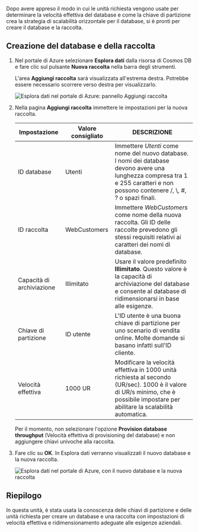 Dopo avere appreso il modo in cui le unità richiesta vengono usate per determinare la velocità effettiva del database e come la chiave di partizione crea la strategia di scalabilità orizzontale per il database, si è pronti per creare il database e la raccolta.

## <a name="creating-your-database-and-collection"></a>Creazione del database e della raccolta

1. Nel portale di Azure selezionare **Esplora dati** dalla risorsa di Cosmos DB e fare clic sul pulsante **Nuova raccolta** nella barra degli strumenti.
    
    L'area **Aggiungi raccolta** sarà visualizzata all'estrema destra. Potrebbe essere necessario scorrere verso destra per visualizzarlo.

    ![Esplora dati nel portale di Azure: pannello Aggiungi raccolta](../media/5-create-a-database-and-collection/azure-cosmosdb-data-explorer.png)

2. Nella pagina **Aggiungi raccolta** immettere le impostazioni per la nuova raccolta.

    Impostazione | Valore consigliato | DESCRIZIONE
    --------|-----------------|-------------
    ID database      | Utenti         | Immettere *Utenti* come nome del nuovo database. I nomi dei database devono avere una lunghezza compresa tra 1 e 255 caratteri e non possono contenere /, \\, #, ? o spazi finali.
    ID raccolta    | WebCustomers  | Immettere *WebCustomers* come nome della nuova raccolta. Gli ID delle raccolte prevedono gli stessi requisiti relativi ai caratteri dei nomi di database.
    Capacità di archiviazione | Illimitato     | Usare il valore predefinito **Illimitato**. Questo valore è la capacità di archiviazione del database e consente al database di ridimensionarsi in base alle esigenze.
    Chiave di partizione    | ID utente        | L'ID utente è una buona chiave di partizione per uno scenario di vendita online. Molte domande si basano infatti sull'ID cliente.
    Velocità effettiva       |1000 UR        | Modificare la velocità effettiva in 1000 unità richiesta al secondo (UR/sec). 1000 è il valore di UR/s minimo, che è possibile impostare per abilitare la scalabilità automatica.
    
    Per il momento, non selezionare l'opzione **Provision database throughput** (Velocità effettiva di provisioning del database) e non aggiungere chiavi univoche alla raccolta. 
    
3. Fare clic su **OK**. In Esplora dati verranno visualizzati il nuovo database e la nuova raccolta.

    ![Esplora dati nel portale di Azure, con il nuovo database e la nuova raccolta](../media/5-create-a-database-and-collection/azure-cosmos-db-new-collection.png)

## <a name="summary"></a>Riepilogo

In questa unità, è stata usata la conoscenza delle chiavi di partizione e delle unità richiesta per creare un database e una raccolta con impostazioni di velocità effettiva e ridimensionamento adeguate alle esigenze aziendali.